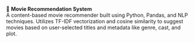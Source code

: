 🍿 **Movie Recommendation System**  
A content-based movie recommender built using Python, Pandas, and NLP techniques. Utilizes TF-IDF vectorization and cosine similarity to suggest movies based on user-selected titles and metadata like genre, cast, and plot.
